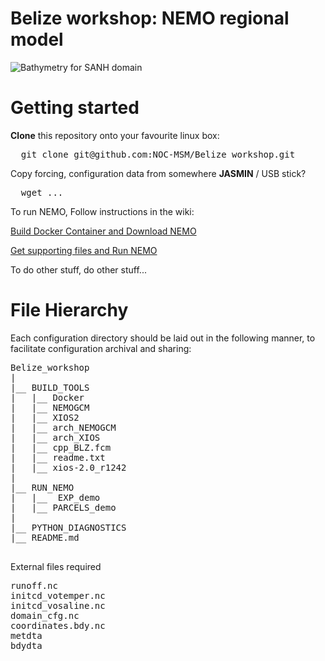 # Belize workshop: NEMO regional model

![Bathymetry for SANH domain](https://github.com/NOC-MSM/SANH/wiki/FIGURES/SANH_bathy.png)

Getting started
===============

**Clone** this repository onto your favourite linux box:

<pre>
  git clone git@github.com:NOC-MSM/Belize_workshop.git
</pre>

Copy forcing, configuration data from somewhere **JASMIN** / USB stick?

<pre>
  wget ...
</pre>


To run NEMO, Follow instructions in the wiki:

[Build Docker Container and Download NEMO](https://github.com/NOC-MSM/Belize_workshop/wiki/Level-1:-Get-and-Build-Docker-Container-and-NEMO-Met-Surge-Config)  

[Get supporting files and Run NEMO](https://github.com/NOC-MSM/Belize_workshop/wiki/Level-2:-Get-Domain-And-Forcing-Files-Run)


To do other stuff, do other stuff...



File Hierarchy
==============

Each configuration directory should be laid out in the following manner, to
facilitate configuration archival and sharing:

<pre>
Belize_workshop
|
|__ BUILD_TOOLS
|   |__ Docker
|   |__ NEMOGCM
|   |__ XIOS2
|   |__ arch_NEMOGCM
|   |__ arch_XIOS
|   |__ cpp_BLZ.fcm
|   |__ readme.txt
|   |__ xios-2.0_r1242
|
|__ RUN_NEMO
|   |__  EXP_demo
|   |__ PARCELS_demo
|
|__ PYTHON_DIAGNOSTICS
|__ README.md

</pre>

External files required

<pre>
runoff.nc
initcd_votemper.nc
initcd_vosaline.nc
domain_cfg.nc
coordinates.bdy.nc
metdta
bdydta

</pre>
